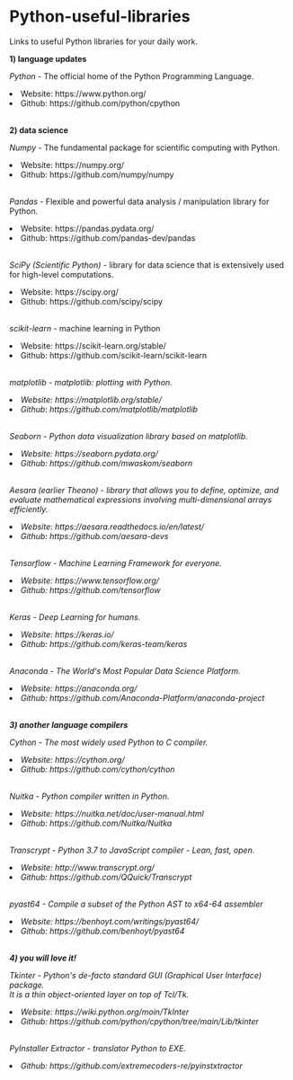 # Python-useful-libraries

Links to useful Python libraries for your daily work.

<b>1) language updates</b>

<i>Python</i> - The official home of the Python Programming Language.
<li>Website: https://www.python.org/</li>
<li>Github: https://github.com/python/cpython</li>

</br>

<b>2) data science</b>

<i>Numpy</i> - The fundamental package for scientific computing with Python.
<li>Website: https://numpy.org/</li>
<li>Github: https://github.com/numpy/numpy</li>

</br>

<i>Pandas</i> - Flexible and powerful data analysis / manipulation library for Python.
<li>Website: https://pandas.pydata.org/</li>
<li>Github: https://github.com/pandas-dev/pandas</li>

</br>

<i>SciPy (Scientific Python)</i> - library for data science that is extensively used for high-level computations.
<li>Website: https://scipy.org/</li>
<li>Github: https://github.com/scipy/scipy</li>

</br>

<i>scikit-learn</i> -  machine learning in Python
<li>Website: https://scikit-learn.org/stable/</li>
<li>Github: https://github.com/scikit-learn/scikit-learn</li>

</br>

<i>matplotlib<i> - matplotlib: plotting with Python.
<li>Website: https://matplotlib.org/stable/</li>
<li>Github: https://github.com/matplotlib/matplotlib</li>

</br>

<i>Seaborn</i> - Python data visualization library based on matplotlib.
<li>Website: https://seaborn.pydata.org/</li>
<li>Github: https://github.com/mwaskom/seaborn</li>

</br>

<i>Aesara (earlier Theano)</i> - library that allows you to define, optimize, and evaluate mathematical expressions involving multi-dimensional arrays efficiently.  
<li>Website: https://aesara.readthedocs.io/en/latest/</li>
<li>Github: https://github.com/aesara-devs</li>

</br>

<i>Tensorflow</i> - Machine Learning Framework for everyone.
<li>Website: https://www.tensorflow.org/</li>
<li>Github: https://github.com/tensorflow</li>

</br>

<i>Keras</i> - Deep Learning for humans.
<li>Website: https://keras.io/</li>
<li>Github: https://github.com/keras-team/keras</li>

</br>

<i>Anaconda</i> - The World's Most Popular Data Science Platform.
<li>Website: https://anaconda.org/</li>
<li>Github: https://github.com/Anaconda-Platform/anaconda-project</li>

</br>

<b>3) another language compilers</b>

<i>Cython</i> - The most widely used Python to C compiler.
<li>Website: https://cython.org/</li>
<li>Github: https://github.com/cython/cython</li>

</br>

<i>Nuitka</i> - Python compiler written in Python.
<li>Website: https://nuitka.net/doc/user-manual.html</li>
<li>Github: https://github.com/Nuitka/Nuitka</li>

</br>

<i>Transcrypt</i> - Python 3.7 to JavaScript compiler - Lean, fast, open.
<li>Website: http://www.transcrypt.org/</li>
<li>Github: https://github.com/QQuick/Transcrypt</li>

</br>

<i>pyast64</i> - Compile a subset of the Python AST to x64-64 assembler
<li>Website: https://benhoyt.com/writings/pyast64/</li>
<li>Github: https://github.com/benhoyt/pyast64</li>

</br>

<b>4) you will love it!</b>

<i>Tkinter</i> - Python's de-facto standard GUI (Graphical User Interface) package. </br>
It is a thin object-oriented layer on top of Tcl/Tk.
<li>Website: https://wiki.python.org/moin/TkInter</li>
<li>Github: https://github.com/python/cpython/tree/main/Lib/tkinter</li>

</br>

<i>PyInstaller Extractor</i> - translator Python to EXE.
<li>Github: https://github.com/extremecoders-re/pyinstxtractor</li>

</br>

</br>
